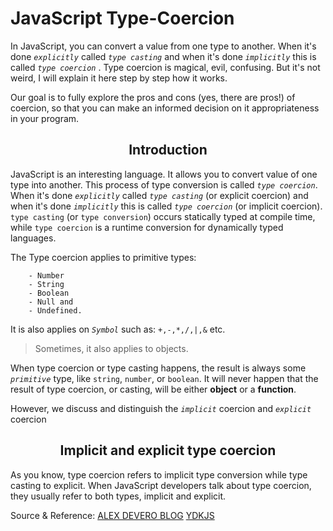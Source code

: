 # JavaScript Type-Coercion


In JavaScript, you can convert a value from one type to another. When it's done  _`explicitly`_ called _`type casting`_ and when it's done _`implicitly`_ this is called 
_`type coercion`_ . Type coercion is magical, evil, confusing. But it's not weird, I will explain it here step by step how it works.

Our goal is to fully explore the pros and cons (yes, there are pros!) of coercion, so that you can make an informed decision on it appropriateness in your program.

<h2 align="center">Introduction</h2>

  JavaScript is an interesting language. It allows you to convert value of one type into another. This process of type conversion is called _`type coercion`_. When it's done _`explicitly`_ called _`type casting`_ (or explicit coercion) and when it's done _`implicitly`_ this is called _`type coercion`_ (or implicit coercion). `type casting` (or `type conversion`) occurs statically typed at compile time, while `type coercion` is a runtime conversion for dynamically typed languages.

The Type coercion applies to primitive types:

        - Number
        - String
        - Boolean
        - Null and
        - Undefined.

It is also applies on _`Symbol`_ such as: `+,-,*,/,|,&` etc.

>Sometimes, it also applies to objects.

When type coercion or type casting happens, the result is always some _`primitive`_ type, like `string`, `number`, or `boolean`. It will never happen that the result of type coercion, or casting, will be either **object** or a **function**.

However, we discuss and distinguish the _`implicit`_ coercion and _`explicit`_ coercion

<h2 align="center">Implicit and explicit type coercion</h2>

As you know, type coercion refers to implicit type conversion while type casting to explicit. When JavaScript developers talk about type coercion, they usually refer to both types, implicit and explicit. 


Source & Reference: [ALEX DEVERO BLOG](https://blog.alexdevero.com/) [YDKJS](https://github.com/getify/You-Dont-Know-JS)
